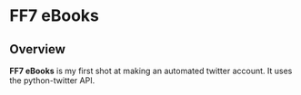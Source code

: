 # FF7 eBooks

## Overview
**FF7 eBooks** is my first shot at making an automated twitter account. It uses the python-twitter API.